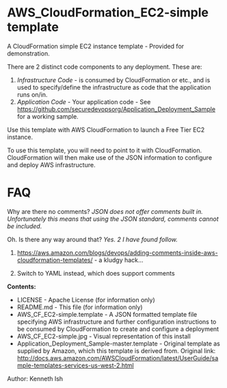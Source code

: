 # AWS_CloudFormation_EC2-simple template

A CloudFormation simple EC2 instance template - Provided for demonstration.

There are 2 distinct code components to any deployment. These are:

  1. *Infrastructure Code* -  is consumed by CloudFormation or etc., and is used to specify/define the infrastructure as code that the application runs on/in.
  2. *Application Code* - Your application code - See https://github.com/securedevopsorg/Application_Deployment_Sample for a working sample.

Use this template with AWS CloudFormation to launch a Free Tier EC2 instance.

To use this template, you will need to point to it with CloudFormation. CloudFormation will then make use of the JSON information to configure and deploy AWS infrastructure.

# FAQ
Why are there no comments? *JSON does not offer comments built in. Unfortunately this means that using the JSON standard, comments cannot be included.*

Oh. Is there any way around that? *Yes. 2 I have found follow.*

1. https://aws.amazon.com/blogs/devops/adding-comments-inside-aws-cloudformation-templates/ - a kludgy hack...

2. Switch to YAML instead, which does support comments


**Contents:**
* LICENSE - Apache License (for information only)
* README.md - This file (for information only)
* AWS_CF_EC2-simple.template - A JSON formatted template file specifying AWS infrastructure and further configuration instructions to be consumed by CloudFormation to create and configure a deployment
* AWS_CF_EC2-simple.jpg - Visual representation of this install
* Application_Deployment_Sample-master.template - Original template as supplied by Amazon, which this template is derived from. Original link: http://docs.aws.amazon.com/AWSCloudFormation/latest/UserGuide/sample-templates-services-us-west-2.html

Author: Kenneth Ish
